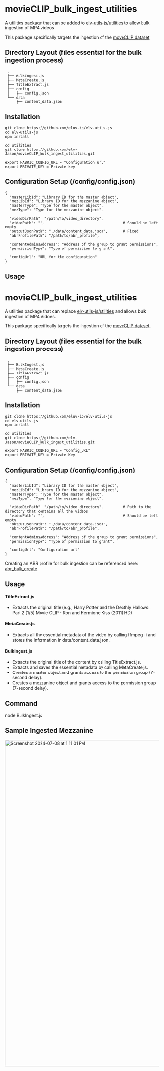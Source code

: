 # movieCLIP_bulk_ingest_utilities

A utilities package that can be added to [elv-utils-js/utilities](https://github.com/eluv-io/elv-utils-js/) to allow bulk ingestion of MP4 videos

This package specifically targets the ingestion of the [moveCLIP dataset](https://sail.usc.edu/~mica/MovieCLIP//)

## Directory Layout (files essential for the bulk ingestion process)

     .
     ├── BulkIngest.js
     ├── MetaCreate.js
     ├── TitleExtract.js
     ├── config
     │   ├── config.json
     └── data
         ├── content_data.json

## Installation

```
git clone https://github.com/eluv-io/elv-utils-js
cd elv-utils-js
npm install

cd utilities
git clone https://github.com/elv-Jason/movieCLIP_bulk_ingest_utilities.git

export FABRIC_CONFIG_URL = "Configuration url"
export PRIVATE_KEY = Private key
```

## Configuration Setup (/config/config.json)

```
{
  "masterLibId": "Library ID for the master object",
  "mezLibId": "Library ID for the mezzanine object",
  "masterType": "Type for the master object",
  "mezType": "Type for the mezzanine object",
  
  "videoDirPath": "/path/to/video_directory",         
  "videoPath": "",                                    # Should be left empty
  "outputJsonPath": "./data/content_data.json",       # Fixed 
  "abrProfilePath": "/path/to/abr_profile",
  
  "contentAdminsAddress": "Address of the group to grant permissions",
  "permissionType": "Type of permission to grant",
  
  "configUrl": "URL for the configuration"
}
```

## Usage

# movieCLIP_bulk_ingest_utilities

A utilities package that can replace [elv-utils-js/utilities](https://github.com/eluv-io/elv-utils-js/) and allows bulk ingestion of MP4 Vidoes.

This package specifically targets the ingestion of the [moveCLIP dataset](https://sail.usc.edu/~mica/MovieCLIP//).

## Directory Layout (files essential for the bulk ingestion process)

     .
     ├── BulkIngest.js
     ├── MetaCreate.js
     ├── TitleExtract.js
     ├── config
     │   ├── config.json
     └── data
         ├── content_data.json

## Installation

```
git clone https://github.com/eluv-io/elv-utils-js
cd elv-utils-js
npm install

cd utilities
git clone https://github.com/elv-Jason/movieCLIP_bulk_ingest_utilities.git

export FABRIC_CONFIG_URL = "Config_URL"
export PRIVATE_KEY = Private Key
```

## Configuration Setup (/config/config.json)

```
{
  "masterLibId": "Library ID for the master object",
  "mezLibId": "Library ID for the mezzanine object",
  "masterType": "Type for the master object",
  "mezType": "Type for the mezzanine object",
  
  "videoDirPath": "/path/to/video_directory",         # Path to the directory that contains all the videos
  "videoPath": "",                                    # Should be left empty
  "outputJsonPath": "./data/content_data.json",
  "abrProfilePath": "/path/to/abr_profile",
  
  "contentAdminsAddress": "Address of the group to grant permissions",
  "permissionType": "Type of permission to grant",
  
  "configUrl": "Configuration url"
}
```
Creating an ABR profile for bulk ingestion can be referenced here: [abr_bulk_create](https://github.com/elv-Jason/abr_bulk_create/)

## Usage

#### TitleExtract.js
* Extracts the original title (e.g., Harry Potter and the Deathly Hallows: Part 2 (1/5) Movie CLIP - Ron and Hermione Kiss (2011) HD)


#### MetaCreate.js

* Extracts all the essential metadata of the video by calling ffmpeg -i and stores the information in data/content_data.json.


#### BulkIngest.js

* Extracts the original title of the content by calling TitleExtract.js.
* Extracts and saves the essential metadata by calling MetaCreate.js.
* Creates a master object and grants access to the permission group (7-second delay).
* Creates a mezzanine object and grants access to the permission group (7-second delay).

## Command

node BulkIngest.js

## Sample Ingested Mezzanine

<img width="1065" alt="Screenshot 2024-07-08 at 1 11 01 PM" src="https://github.com/elv-Jason/movieCLIP_bulk_ingest_utilities/assets/171614703/09b0f709-6de0-4527-9468-633399018082">



